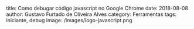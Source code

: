 title: Como debugar código javascript no Google Chrome
date: 2018-08-08
author: Gustavo Furtado de Oliveira Alves
category: Ferramentas
tags: iniciante, debug
image: /images/logo-javascript.png

